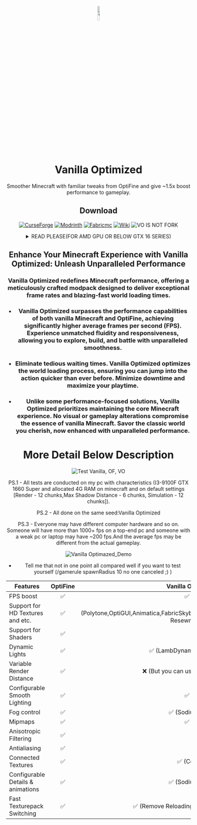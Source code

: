 <div align="center">

<img src="https://i.imgur.com/XNrsIvn.png" alt="VO logo" width="10%" height="10%">

# Vanilla Optimized


Smoother Minecraft with familiar tweaks from OptiFine and give ~1.5x boost performance to gameplay.

## Download

[![CurseForge][img-cf]][url-cf]
[![Modrinth][img-modrinth]][url-modrinth]
[![Fabricmc][img-fabricmc]][url-fabricmc]
[![Wiki][img-wiki]][url-wiki]
![VO IS NOT FORK](https://cdn.modrinth.com/data/cached_images/14631710e57429580de05d16475220fdbe0e6933.png)

<details>
<summary>READ PLEASE(FOR AMD GPU OR BELOW GTX 16 SERIES)</summary>

### - This modpack uses the _**nvidium**_ mod and uses an unusual technology (mesh shaders). If you have a graphics card from AMD or below GTX 16 series, please remove or disable the mod from the modpack. But according to the mod developer: "No, the mod is not functional on non-Nvidia systems, but the Nvidium will automatically disable itself. Your gameplay will not be affected."

</details>

## Enhance Your Minecraft Experience with Vanilla Optimized: Unleash Unparalleled Performance

### Vanilla Optimized redefines Minecraft performance, offering a meticulously crafted modpack designed to deliver exceptional frame rates and blazing-fast world loading times.
- ### Vanilla Optimized surpasses the performance capabilities of both vanilla Minecraft and OptiFine, achieving significantly higher average frames per second (FPS). Experience unmatched fluidity and responsiveness, allowing you to explore, build, and battle with unparalleled smoothness.
  
- ### Eliminate tedious waiting times. Vanilla Optimized optimizes the world loading process, ensuring you can jump into the action quicker than ever before. Minimize downtime and maximize your playtime.
  
- ### Unlike some performance-focused solutions, Vanilla Optimized prioritizes maintaining the core Minecraft experience. No visual or gameplay alterations compromise the essence of vanilla Minecraft. Savor the classic world you cherish, now enhanced with unparalleled performance.

#   More Detail Below Description

![Test Vanilla, OF, VO](https://i.imgur.com/cxrMBvD.png)

PS.1 - All tests are conducted on my pc with characteristics (I3-9100F GTX 1660 Super and allocated 4G RAM on minecraft and on default settings [Render - 12 chunks,Max Shadow Distance - 6 chunks, Simulation - 12 chunks]).

PS.2 - All done on the same seed:Vanilla Optimized

PS.3 - Everyone may have different computer hardware and so on. Someone will have more than 1000+ fps on a top-end pc and someone with a weak pc or laptop may have ~200 fps.And the average fps may be different from the actual gameplay.


![Vanilla Optimazed_Demo](https://i.imgur.com/dUB2O6G.png)

* Tell me that not in one point all compared well if you want to test yourself (/gamerule spawnRadius 10 no one canceled ;) )
  
| Features            | OptiFine              | Vanilla Optimized    |
|---------------------|:---------------------:|---------------------:|
| FPS boost           | ✅                   | ✅ (Sodium)     |
| Support for HD Textures and etc.| ✅              | ✅ (Polytone,OptiGUI,Animatica,FabricSkyboxes,CIT Resewn and etc)|
| Support for Shaders | ✅              | ✅ (Iris)           |
| Dynamic Lights | ✅ | ✅ (LambDynamicLights) |
| Variable Render Distance | ✅ | ❌ (But you can use Bobby) |
| Configurable Smooth Lighting | ✅ | ✅ (Sodium) |
| Fog control | ✅ | ✅ (Sodium Extra) |
| Mipmaps  | ✅ | ✅ (Sodium) |
| Anisotropic Filtering | ✅ | ❌ |
| Antialiasing | ✅ | ❌ |
| Connected Textures | ✅ | ✅ (Continuity) |
| Configurable Details & animations | ✅ | ✅ (Sodium Extra) |
| Fast Texturepack Switching | ✅ | ✅ (Remove Reloading Screen) |

<!-- Images -->
[img-cf]: <https://i.imgur.com/wjkE5OX.png>
[img-discord]: <https://img.shields.io/badge/dynamic/json?url=https%3A%2F%2Fdiscordapp.com%2Fapi%2Finvites%2Ffabulously-optimized-859124104644788234%3Fwith_counts%3Dtrue&query=approximate_member_count&style=for-the-badge&label=Discord&color=5865F2&logoColor=white&labelColor=black&logo=discord>
[img-github]: <https://img.shields.io/github/stars/Fabulously-Optimized/fabulously-optimized?style=for-the-badge&label=Stars&color=white&logoColor=white&labelColor=black&logo=github>
[img-modrinth]: <https://i.imgur.com/1BSfiI8.png>
[img-wiki]: <https://i.imgur.com/Uuyg5Jy.png>
[img-fabricmc]: <https://i.imgur.com/ZJzXcw4.png>

<!-- URLs -->
[url-cf]: <https://i.imgur.com/q7fhKS5.png>
[url-modrinth]: <https://modrinth.com/modpack/vanillaoptimized>
[url-fabricmc]: <https://fabricmc.net/>
[url-wiki]: <https://vanilla-optimized.gitbook.io/vanilla-optimized>

